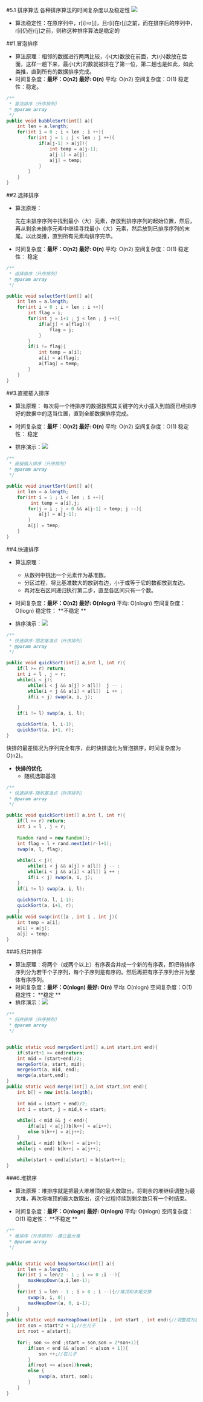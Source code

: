 #5.1 排序算法
各种排序算法的时间复杂度以及稳定性
![](http://upload-images.jianshu.io/upload_images/273973-19cf4a1e58b6ebaf.png?imageMogr2/auto-orient/strip%7CimageView2/2/w/1240)
* 算法稳定性：在原序列中，r[i]=r[j]，且r[i]在r[j]之前，而在排序后的序列中，r[i]仍在r[j]之前，则称这种排序算法是稳定的


##1.冒泡排序
*    算法原理：相邻的数据进行两两比较，小(大)数放在前面，大(小)数放在后面，这样一趟下来，最小(大)的数就被排在了第一位，第二趟也是如此，如此类推，直到所有的数据排序完成。
*    时间复杂度：**最坏：O(n2) 最好: O(n)** 平均: O(n2) 空间复杂度：O(1) 稳定性：稳定。


```java
/**
 * 冒泡排序（升序排列）
 * @param array
 */
public void bubbleSort(int[] a){
	int len = a.length;
	for(int i = 0 ; i < len ; i ++){
		for(int j = 1 ; j < len ; j ++){
			if(a[j-1] > a[j]){
				int temp = a[j-1];
				a[j-1] = a[j];
				a[j] = temp;
			}
		}
	}
}
```
##2.选择排序
*	算法原理：

	先在未排序序列中找到最小（大）元素，存放到排序序列的起始位置，然后，再从剩余未排序元素中继续寻找最小（大）元素，然后放到已排序序列的末尾。以此类推，直到所有元素均排序完毕。
*	时间复杂度：**最坏：O(n2) 最好: O(n)** 平均: O(n2) 空间复杂度：O(1) 稳定性： 稳定 



```java
/**
 * 选择排序（升序排列）
 * @param array
 */

public void selectSort(int[] a){
	int len = a.length;
	for(int i = 0 ; i < len ; i ++){
		int flag = i;
		for(int j = i+1 ; j < len ; j ++){
			if(a[j] < a[flag]){
				flag = j;
			}
		}
		if(i != flag){
			int temp = a[i];
			a[i] = a[flag];
			a[flag] = temp;
		}
	}
}

```
##3.直接插入排序
*	算法原理：
每次将一个待排序的数据按照其关键字的大小插入到前面已经排序好的数据中的适当位置，直到全部数据排序完成。
*	时间复杂度：**最坏：O(n2) 最好: O(n)** 平均: O(n2) 空间复杂度：O(1) 稳定性： 稳定 

*	排序演示：![](http://wuchong.me/img/Insertion-sort-example-300px.gif)

```java
/**
 * 直接插入排序（升序排列）
 * @param array
 */

public void insertSort(int[] a){
	int len = a.length;
	for(int i = 1 ; i < len ; i ++){
		 int temp = a[i],j;
		for(j = i ; j > 0 && a[j-1] > temp; j --){
			a[j] = a[j-1];
		}
		a[j] = temp;
	}
}

```

##4.快速排序
*	算法原理：
	*	从数列中挑出一个元素作为基准数。
	*	分区过程，将比基准数大的放到右边，小于或等于它的数都放到左边。
	*	再对左右区间递归执行第二步，直至各区间只有一个数。
*	时间复杂度：**最坏：O(n2) 最好: O(nlogn)** 平均: O(nlogn) 空间复杂度：O(logn) 稳定性： **不稳定 **

*	排序演示：![](http://wuchong.me/img/Quicksort-example.gif)

```java
/**
 * 快速排序-固定基准点（升序排列）
 * @param array
 */

public void quickSort(int[] a,int l, int r){
	if(l >= r) return;
	int i = l , j = r;
	while(i < j){
		while(i < j && a[j] > a[l])  j -- ;
		while(i < j && a[i] < a[l])  i ++ ;
		if(i < j) swap(a, i, j);

	}
	if(i != l) swap(a, i, l);

	quickSort(a, l, i-1);
	quickSort(a, i+1, r);
}

```
快排的最差情况为序列完全有序，此时快排退化为冒泡排序，时间复杂度为 O(n2)。
*	**快排的优化**
	* 随机选取基准


```java
/**
 * 快速排序-随机基准点（升序排列）
 * @param array
 */

public void quickSort(int[] a,int l, int r){
	if(l >= r) return;
	int i = l , j = r;
	
	Random rand = new Random();
	int flag = l + rand.nextInt(r-l+1);
	swap(a, l, flag);
	
	while(i < j){
		while(i < j && a[j] > a[l]) j -- ;
		while(i < j && a[i] < a[l]) i ++ ;
		if(i < j) swap(a, i, j);
	}
	if(i != l) swap(a, i, l);
		
	quickSort(a, l, i-1);
	quickSort(a, i+1, r);
	}
public void swap(int[]a , int i , int j){
	int temp = a[i];
	a[i] = a[j];
	a[j] = temp;
}
```
###5.归并排序
*	算法原理：将两个（或两个以上）有序表合并成一个新的有序表，即把待排序序列分为若干个子序列，每个子序列是有序的。然后再把有序子序列合并为整体有序序列。
*	时间复杂度：**最坏：O(nlogn) 最好: O(n)** 平均: O(nlogn) 空间复杂度：O(1) 稳定性： **稳定 **
* 排序演示：![](http://bubkoo.qiniudn.com/merge-sort-example-300px.gif)


```java
/**
 * 归并排序（升序排列）
 * @param array
 */


public static void mergeSort(int[] a,int start,int end){
	if(start+1 >= end)return;
	int mid = (start+end)/2;
	mergeSort(a, start, mid);
	mergeSort(a, mid, end);
	merge(a,start,end);
}
public static void merge(int[] a,int start,int end){
	int b[] = new int[a.length];
		
	int mid = (start + end)/2;
	int i = start, j = mid,k = start;
		
	while(i < mid && j < end){
		if(a[i] < a[j])b[k++] = a[i++];
		else b[k++] = a[j++];
	}
	while(i < mid) b[k++] = a[i++];
	while(j < end) b[k++] = a[j++];
		
	while(start < end)a[start] = b[start++];
}
```

###6.堆排序
*	算法原理：堆排序就是把最大堆堆顶的最大数取出，将剩余的堆继续调整为最大堆，再次将堆顶的最大数取出，这个过程持续到剩余数只有一个时结束。

*	时间复杂度：**最坏：O(nlogn) 最好: O(nlogn)** 平均: O(nlogn) 空间复杂度：O(1) 稳定性： **不稳定 **



```java
/**
 * 堆排序（升序排列）-建立最大堆
 * @param array
 */


public static void heapSortAsc(int[] a){
	int len = a.length;
	for(int i = len/2 - 1 ; i >= 0 ;i --){
		maxHeapDown(a,i,len-1);
	}
	for(int i = len - 1 ; i > 0 ; i --){//堆顶和末尾交换
		swap(a, i, 0);
		maxHeapDown(a, 0, i-1);
	}	
}
public static void maxHeapDown(int[]a , int start , int end){//调整成为最大堆
	int son = start*2 + 1;//左儿子
	int root = a[start];
		
	for(; son <= end ;start = son,son = 2*son+1){
		if(son < end && a[son] < a[son + 1]){
			son ++;//右儿子
		}
		if(root >= a[son])break;
		else {
			swap(a, start, son);
		}
	} 
}

```




